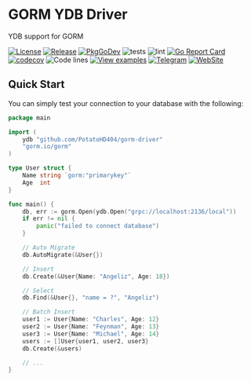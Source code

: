 # GORM YDB Driver

YDB support for GORM

[![License](https://img.shields.io/badge/License-Apache%202.0-blue.svg)](https://github.com/ydb-platform/ydb/blob/main/LICENSE)
[![Release](https://img.shields.io/github/v/release/ydb-platform/gorm-driver.svg)](https://github.com/ydb-platform/gorm-driver/releases)
[![PkgGoDev](https://pkg.go.dev/badge/github.com/ydb-platform/gorm-driver)](https://pkg.go.dev/github.com/ydb-platform/gorm-driver)
![tests](https://github.com/ydb-platform/gorm-driver/workflows/tests/badge.svg?branch=main)
![lint](https://github.com/ydb-platform/gorm-driver/workflows/lint/badge.svg?branch=main)
[![Go Report Card](https://goreportcard.com/badge/github.com/ydb-platform/gorm-driver)](https://goreportcard.com/report/github.com/ydb-platform/gorm-driver)
[![codecov](https://codecov.io/gh/ydb-platform/gorm-driver/branch/main/graph/badge.svg?precision=2)](https://app.codecov.io/gh/ydb-platform/gorm-driver)
![Code lines](https://sloc.xyz/github/ydb-platform/gorm-driver/?category=code)
[![View examples](https://img.shields.io/badge/learn-examples-brightgreen.svg)](https://github.com/ydb-platform/ydb-go-sdk/tree/master/examples/basic/gorm)
[![Telegram](https://img.shields.io/badge/chat-on%20Telegram-2ba2d9.svg)](https://t.me/ydb_en)
[![WebSite](https://img.shields.io/badge/website-ydb.tech-blue.svg)](https://ydb.tech)

## Quick Start

You can simply test your connection to your database with the following:

```go
package main

import (
	ydb "github.com/PotatoHD404/gorm-driver"
	"gorm.io/gorm"
)

type User struct {
	Name string `gorm:"primarykey"`
	Age  int
}

func main() {
	db, err := gorm.Open(ydb.Open("grpc://localhost:2136/local"))
	if err != nil {
		panic("failed to connect database")
	}

	// Auto Migrate
	db.AutoMigrate(&User{})

	// Insert
	db.Create(&User{Name: "Angeliz", Age: 18})

	// Select
	db.Find(&User{}, "name = ?", "Angeliz")

	// Batch Insert
	user1 := User{Name: "Charles", Age: 12}
	user2 := User{Name: "Feynman", Age: 13}
	user3 := User{Name: "Michael", Age: 14}
	users := []User{user1, user2, user3}
	db.Create(&users)

	// ...
}
```